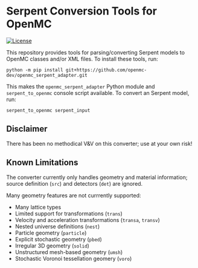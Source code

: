 # Serpent Conversion Tools for OpenMC

[![License](https://img.shields.io/badge/license-MIT-green)](https://opensource.org/licenses/MIT)

This repository provides tools for parsing/converting Serpent models to OpenMC
classes and/or XML files. To install these tools, run:

    python -m pip install git+https://github.com/openmc-dev/openmc_serpent_adapter.git

This makes the `openmc_serpent_adapter` Python module and `serpent_to_openmc`
console script available. To convert an Serpent model, run:

    serpent_to_openmc serpent_input

## Disclaimer

There has been no methodical V&V on this converter; use at your own risk!

## Known Limitations

The converter currently only handles geometry and material information; source
definition (`src`) and detectors (`det`) are ignored.

Many geometry features are not currrently supported:

- Many lattice types
- Limited support for transformations (`trans`)
- Velocity and acceleration transformations (`transa`, `transv`)
- Nested universe definitions (`nest`)
- Particle geometry (`particle`)
- Explicit stochastic geometry (`pbed`)
- Irregular 3D geometry (`solid`)
- Unstructured mesh-based geometry (`umsh`)
- Stochastic Voronoi tessellation geomery (`voro`)
